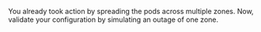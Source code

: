 You already took action by spreading the pods across multiple zones.
Now, validate your configuration by simulating an outage of one zone.
